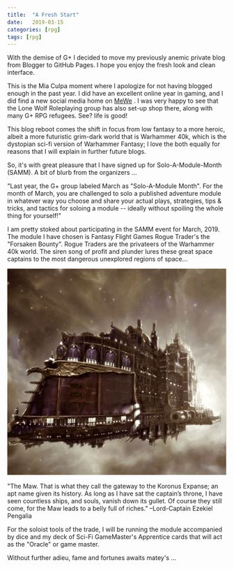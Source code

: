 ```yaml
---
title:  "A Fresh Start"
date:   2019-03-15
categories: [rpg]
tags: [rpg]
---
```


With the demise of G+ I decided to move my previously anemic private blog from Blogger to GitHub Pages. I hope you enjoy the fresh look and clean interface.

This is the Mia Culpa moment where I apologize for not having blogged enough in the past year. I did have an excellent online year in gaming, and I did find a new social media home on <a href= "https://mewe.com/myworld" target="_blank">MeWe</a> . I was very happy to see that the Lone Wolf Roleplaying group has also set-up shop there, along with many G+ RPG refugees. See? life is good!

This blog reboot comes the shift in focus from low fantasy to a more heroic, albeit a more futuristic grim-dark world that is Warhammer 40k, which is the dystopian sci-fi version of Warhammer Fantasy; I love the both equally for reasons that I will explain in further future blogs.

So, it's with great pleasure that I have signed up for Solo-A-Module-Month (SAMM). A bit of blurb from the organizers ...

"Last year, the G+ group labeled March as "Solo-A-Module Month". For the month of March, you are challenged to solo  a published adventure module in whatever way you choose and share your actual plays, strategies, tips & tricks, and  tactics for soloing a module -- ideally without spoiling the whole thing for yourself!"

I am pretty stoked about participating in the SAMM event for March, 2019. The module I have chosen is Fantasy Flight Games Rogue Trader's the "Forsaken Bounty".  Rogue Traders are the privateers of the Warhammer 40k world. The siren song of profit and plunder lures these great space captains to the most dangerous unexplored regions of space...

![Rogue Trader](/images/post/rt.png)

"The Maw. That is what they call the gateway to the Koronus Expanse; an apt name given its history. As long as I have sat the captain’s throne, I have seen countless ships, and souls, vanish down its gullet. Of course they still come, for the Maw leads to a belly full of riches." –Lord-Captain Ezekiel Pengalia

For the soloist tools of the trade, I will be running the module accompanied by dice and my deck of Sci-Fi GameMaster's Apprentice cards  that will act as the "Oracle" or game master.

Without further adieu, fame and fortunes awaits matey's ...

